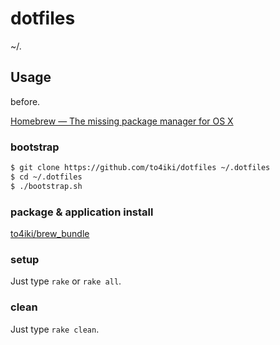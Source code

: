 dotfiles
========

~/.

## Usage

before.

[Homebrew — The missing package manager for OS X](http://brew.sh/)

### bootstrap

```bash
$ git clone https://github.com/to4iki/dotfiles ~/.dotfiles
$ cd ~/.dotfiles
$ ./bootstrap.sh
```

### package & application install

[to4iki/brew_bundle](https://github.com/to4iki/brew_bundle)

### setup
Just type `rake` or `rake all`.

### clean
Just type `rake clean`.
